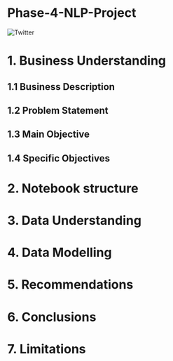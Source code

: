 # Phase-4-NLP-Project
![Twitter](https://github.com/MuchiriKinyua/Phase-4-NLP-Project/assets/113877377/76dae2d1-c639-47e1-963c-fe8abc5cb47b)
# 1. Business Understanding
## 1.1 Business Description
## 1.2 Problem Statement
## 1.3 Main Objective
## 1.4 Specific Objectives
# 2. Notebook structure
# 3. Data Understanding
# 4. Data Modelling
# 5. Recommendations
# 6. Conclusions
# 7. Limitations
